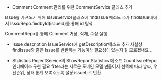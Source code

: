 +  Comment
Comment 관리를 위한 CommentService 클래스 추가

Issue를 가져오기 위해 IssueService클래스에 findIssue 메소드 추가
findIssue내에서 IsssuRepo.findbyId(issueid)를 통해 id 탐색

CommentRepo를 통해 Comment 저장, 삭제, 수정 실행


+  Issue description
IssueService에 getDescription메소드 추가
사실상 findIssue와 같은 Issue를 반환하는 기능이라 필요성이 있는지 잘 모르겠네요 ..

+  Statistics
ProjectService의 ShowReportStatistics 메소드
CountIssueRepo 인터페이스 구현 필요
filter라는 새로운 도메인 모델 만들어서
선택에 따라 날짜, 우선순위, 상태 통계 보여주도록 설정
issueList 반환

